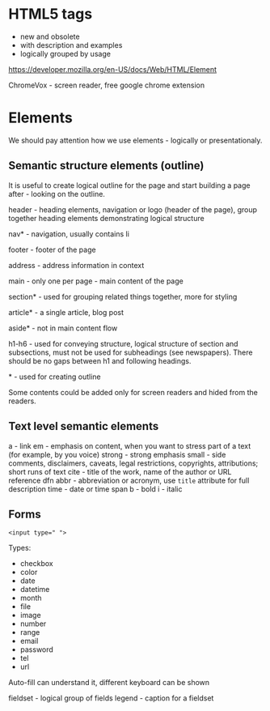 
# HTML5 tags 

- new and obsolete 
- with description and examples
- logically grouped by usage

https://developer.mozilla.org/en-US/docs/Web/HTML/Element

ChromeVox - screen reader, free google chrome extension

# Elements

We should pay attention how we use elements - logically or presentationaly.

## Semantic structure elements (outline) 

It is useful to create logical outline for the page and start building a page after - looking on the outline.

header - heading elements, navigation or logo (header of the page), group together heading elements demonstrating logical structure

nav* - navigation, usually contains li 

footer - footer of the page

address - address information in context

main - only one per page - main content of the page

section* - used for grouping related things together, more for styling

article* - a single article, blog post

aside* - not in main content flow

h1-h6 - used for conveying structure, logical structure of section and subsections, must not be used for subheadings (see newspapers). There should be no gaps between h1 and following headings.

\* - used for creating outline 

Some contents could be added only for screen readers and hided from the readers.

## Text level semantic elements

a - link
em - emphasis on content, when you want to stress part of a text (for example, by you voice)
strong - strong emphasis
small - side comments, disclaimers, caveats, legal restrictions, copyrights, attributions; short runs of text
cite - title of the work, name of the author or URL reference
dfn
abbr - abbreviation or acronym, use ```title``` attribute for full description
time - date or time
span
b - bold
i - italic

## Forms

    <input type=" ">

Types:
- checkbox
- color
- date
- datetime
- month
- file
- image
- number
- range
- email
- password
- tel
- url

Auto-fill can understand it, different keyboard can be shown

fieldset - logical group of fields
legend - caption for a fieldset